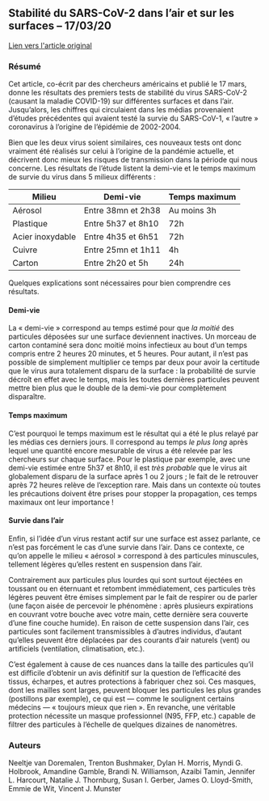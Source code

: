 ## Stabilité du SARS-CoV-2 dans l’air et sur les surfaces – 17/03/20

[Lien vers l'article original](https://www.nejm.org/doi/full/10.1056/NEJMc2004973)

### Résumé

Cet article, co-écrit par des chercheurs américains et publié le 17 mars, donne les résultats des premiers tests de stabilité du virus SARS-CoV-2 (causant la maladie COVID-19) sur différentes surfaces et dans l’air. Jusqu’alors, les chiffres qui circulaient dans les médias provenaient d’études précédentes qui avaient testé la survie du SARS-CoV-1, « l’autre » coronavirus à l’origine de l’épidémie de 2002-2004.

Bien que les deux virus soient similaires, ces nouveaux tests ont donc vraiment été réalisés sur celui à l’origine de la pandémie actuelle, et décrivent donc mieux les risques de transmission dans la période qui nous concerne. Les résultats de l’étude listent la demi-vie et le temps maximum de survie du virus dans 5 milieux différents :

| Milieu | Demi-vie | Temps maximum |
| - | - | - |
| Aérosol | Entre 38mn et 2h38 | Au moins 3h |
| Plastique | Entre 5h37 et 8h10 | 72h |
| Acier inoxydable | Entre 4h35 et 6h51 | 72h |
| Cuivre | Entre 25mn et 1h11 | 4h |
| Carton | Entre 2h20 et 5h | 24h |

Quelques explications sont nécessaires pour bien comprendre ces résultats.

#### Demi-vie

La « demi-vie » correspond au temps estimé pour que *la moitié* des particules déposées sur une surface deviennent inactives. Un morceau de carton contaminé sera donc moitié moins infectieux au bout d’un temps compris entre 2 heures 20 minutes, et 5 heures. Pour autant, il n’est pas possible de simplement multiplier ce temps par deux pour avoir la certitude que le virus aura totalement disparu de la surface : la probabilité de survie décroît en effet avec le temps, mais les toutes dernières particules peuvent mettre bien plus que le double de la demi-vie pour complètement disparaître.

#### Temps maximum

C’est pourquoi le temps maximum est le résultat qui a été le plus relayé par les médias ces derniers jours. Il correspond au temps *le plus long* après lequel une quantité encore mesurable de virus a été relevée par les chercheurs sur chaque surface. Pour le plastique par exemple, avec une demi-vie estimée entre 5h37 et 8h10, il est *très probable* que le virus ait globalement disparu de la surface après 1 ou 2 jours ; le fait de le retrouver après 72 heures relève de l’exception rare. Mais dans un contexte où toutes les précautions doivent être prises pour stopper la propagation, ces temps maximaux ont leur importance !

#### Survie dans l’air

Enfin, si l’idée d’un virus restant actif sur une surface est assez parlante, ce n’est pas forcément le cas d’une survie dans l’air. Dans ce contexte, ce qu’on appelle le milieu « aérosol » correspond à des particules minuscules, tellement légères qu’elles restent en suspension dans l’air.

Contrairement aux particules plus lourdes qui sont surtout éjectées en toussant ou en éternuant et retombent immédiatement, ces particules très légères peuvent être émises simplement par le fait de respirer ou de parler (une façon aisée de percevoir le phénomène : après plusieurs expirations en couvrant votre bouche avec votre main, cette dernière sera couverte d’une fine couche humide). En raison de cette suspension dans l’air, ces particules sont facilement transmissibles à d’autres individus, d’autant qu’elles peuvent être déplacées par des courants d’air naturels (vent) ou artificiels (ventilation, climatisation, etc.).

C’est également à cause de ces nuances dans la taille des particules qu’il est difficile d’obtenir un avis définitif sur la question de l’efficacité des tissus, écharpes, et autres protections à fabriquer chez soi. Ces masques, dont les mailles sont larges, peuvent bloquer les particules les plus grandes (postillons par exemple), ce qui est — comme le soulignent certains médecins — « toujours mieux que rien ». En revanche, une véritable protection nécessite un masque professionnel (N95, FFP, etc.) capable de filtrer des particules à l’échelle de quelques dizaines de nanomètres.

### Auteurs

Neeltje van Doremalen, Trenton Bushmaker, Dylan H. Morris, Myndi G. Holbrook, Amandine Gamble, Brandi N. Williamson, Azaibi Tamin, Jennifer L. Harcourt, Natalie J. Thornburg, Susan I. Gerber, James O. Lloyd-Smith, Emmie de Wit, Vincent J. Munster
